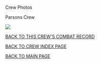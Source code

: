
Crew Photos






 




Parsons Crew  
  

![](Parsons.jpg)
  
  

[BACK TO THIS CREW'S COMBAT RECORD](ValorToVictory/crews/Parsons.md)  

[BACK TO CREW INDEX PAGE](ValorToVictory/000crews.md)  

[BACK TO MAIN PAGE](ValorToVictory/index.html)


